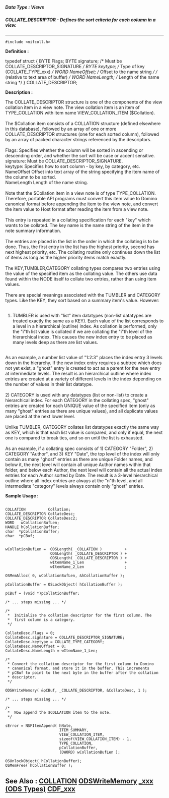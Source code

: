 ##### Data Type : Views
##### COLLATE_DESCRIPTOR - Defines the sort criteria for each column in a view.
---
```
#include <nifcoll.h>
```

**Definition :**

typedef struct {
   BYTE Flags;
   BYTE signature;  /* Must be COLLATE_DESCRIPTOR_SIGNATURE */
   BYTE keytype;    /* Type of key (COLLATE_TYPE_xxx) */
   WORD NameOffset; /* Offset to the name string */
                    /* (relative to text area of buffer) */
   WORD NameLength; /* Length of the name string */
} COLLATE_DESCRIPTOR;

**Description :**

The COLLATE_DESCRIPTOR structure is one of the components of the view collation item in a view note. The view collation item is an item of TYPE_COLLATION with item name VIEW_COLLATION_ITEM ($Collation).<br>
<br>
The $Collation item consists of a COLLATION structure (defined elsewhere in this database), followed by an array of one or more COLLATE_DESCRIPTOR structures (one for each sorted column), followed by an array of packed character strings referenced by the descriptors.<br>
<br>
Flags:             Specifies whether the column will be sorted in ascending or descending order, and whether the sort will be case or accent sensitive. <br>
signature:       Must be COLLATE_DESCRIPTOR_SIGNATURE.<br>
keytype:         Specifies how to sort column - by key, by category, etc.<br>
NameOffset   Offset into text array of the string specifying the item name of the column to be sorted.<br>
NameLength  Length of the name string.<br>
<br>
Note that the $Collation item in a view note is of type TYPE_COLLATION. Therefore, portable API programs must convert this item value to Domino canonical format before appending the item to the view note, and convert the item value to Host format after reading the item from a view note.<br>
<br>
This entry is repeated in a collating specification for each &quot;key&quot; which wants to be collated. The key name is the name string of the item in the note summary information.<br>
<br>
 The entries are placed in the list in the order in which the collating is to be done. Thus, the first entry in the list has the highest priority, second has next highest priority, etc.  The collating routine only continues down the list of items as long as the higher priority items match exactly.<br>
<br>
 The KEY,TUMBLER,CATEGORY collating types compares two entries using the value of the specified item as the collating value. The others use data found within the NODE itself to collate two entries, rather than using item values.<br>
<br>
 There are special meanings associated with the TUMBLER and CATEGORY types. Like the KEY, they sort based on a summary item's value.  However:<br>
<br>
 1) TUMBLER is used with &quot;list&quot; item datatypes (non-list datatypes are treated exactly the same as a KEY). Each value of the list corresponds to a level in a hierarchical (outline) index.  As collation is performed, only the &quot;i&quot;th list value is collated if we are collating the &quot;i&quot;th level of the hierarchical index.  This causes the new index entry to be placed as many levels deep as there are list values.<br>
<br>
 As an example, a number list value of &quot;1:2:3&quot; places the index entry 3 levels down in the hierarchy. If the new index entry requires a subtree which does not yet exist, a &quot;ghost&quot; entry is created to act as a parent for the new entry at intermediate levels. The result is an hierarchical outline where index entries are created at a variety of different levels in the index depending on the number of values in their list datatype.<br>
<br>
 2) CATEGORY is used with any datatypes (list or non-list) to create a hierarchical index.  For each CATEGORY in the collating spec, &quot;ghost&quot; entries are created for each UNIQUE value of the specified item (only as many &quot;ghost&quot; entries as there are unique values), and all duplicate values are placed at the next lower level.<br>
<br>
 Unlike TUMBLER, CATEGORY collates list datatypes exactly the same way as KEY, which is that each list value is compared, and only if equal, the next one is compared to break ties, and so on until the list is exhausted.<br>
<br>
 As an example, if a collating spec consists of 1) CATEGORY &quot;Folder&quot;, 2) CATEGORY &quot;Author&quot;, and 3) KEY &quot;Date&quot;, the top level of the index will only contain as many &quot;ghost&quot; entries as there are unique Folder names, and below it, the next level will contain all unique Author names within that folder, and below each Author, the next level will contain all the actual index entries for each Author sorted by Date. The result is a 3-level hierarchical outline where all index entries are always at the &quot;n&quot;th level, and all intermediate &quot;category&quot; levels always contain only &quot;ghost&quot; entries.


**Sample Usage :**
```

COLLATION          Collation;
COLLATE_DESCRIPTOR CollateDesc;
COLLATE_DESCRIPTOR CollateDesc2;
WORD   wCollationBufLen;
HANDLE hCollationBuffer;
char  *pCollationBuffer;
char  *pCBuf;


wCollationBufLen =  ODSLength( _COLLATION )          +
                    ODSLength( _COLLATE_DESCRIPTOR ) +
                    ODSLength( _COLLATE_DESCRIPTOR ) +
                    wItemName_1_Len                  +
                    wItemName_2_Len                  ;

OSMemAlloc( 0, wCollationBufLen, &hCollationBuffer );

pCollationBuffer = OSLockObject( hCollationBuffer );

pCBuf = (void *)pCollationBuffer;

/* ... steps missing ... */
    
/*
 *  Initialize the collation descriptor for the first column. The
 *  first column is a category.
 */

CollateDesc.Flags = 0;   
CollateDesc.signature = COLLATE_DESCRIPTOR_SIGNATURE;
CollateDesc.keytype = COLLATE_TYPE_CATEGORY;
CollateDesc.NameOffset = 0;
CollateDesc.NameLength = wItemName_1_Len;

/*
 * Convert the collation descriptor for the first column to Domino 
 * canonical format, and store it in the buffer. This increments
 * pCBuf to point to the next byte in the buffer after the collation
 * descriptor.
 */

ODSWriteMemory( &pCBuf, _COLLATE_DESCRIPTOR, &CollateDesc, 1 );

/* ... steps missing ... */

/*
 *  Now append the $COLLATION item to the note.
 */
    
sError = NSFItemAppend( hNote,
                        ITEM_SUMMARY,
                        VIEW_COLLATION_ITEM,
                        sizeof(VIEW_COLLATION_ITEM) - 1,
                        TYPE_COLLATION,
                        pCollationBuffer,
                        (DWORD) wCollationBufLen );

OSUnlockObject( hCollationBuffer);
OSMemFree( hCollationBuffer );
```

**See Also :**
[COLLATION](/domino-c-api-docs/reference/Data/COLLATION)
[ODSWriteMemory](/domino-c-api-docs/reference/Func/ODSWriteMemory)
[_xxx (ODS Types)](/domino-c-api-docs/reference/Symb/_xxx (ODS Types))
[CDF_xxx](/domino-c-api-docs/reference/Symb/CDF_xxx)
---
